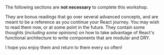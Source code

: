The following sections are **not necessary** to complete this workshop.

They are bonus readings that go over several advanced concepts, and are meant to be a reference as you continue your React journey. You may wish to read them now, or at some point in the future. They contain some thoughts (*including some opinions*) on how to take advantage of React's functional architecture to write components that are modular and DRY.

I hope you enjoy them and return to them every so often!